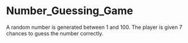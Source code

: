# Number_Guessing_Game
A random number is generated between 1 and 100. The player is given 7 chances to guess the number correctly.
